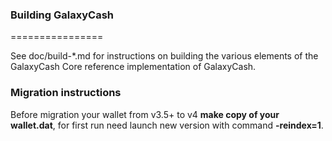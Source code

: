 ### Building GalaxyCash
================

See doc/build-*.md for instructions on building the various
elements of the GalaxyCash Core reference implementation of GalaxyCash.

### Migration instructions
Before migration your wallet from v3.5+ to v4 **make copy of your wallet.dat**, for first run need launch new version with command **-reindex=1**.
